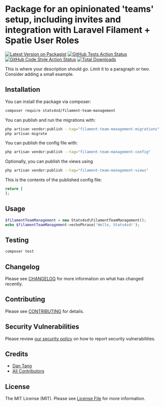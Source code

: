# Package for an opinionated 'teams' setup, including invites and integration with Laravel Filament + Spatie User Roles

[![Latest Version on Packagist](https://img.shields.io/packagist/v/stats4sd/filament-team-management.svg?style=flat-square)](https://packagist.org/packages/stats4sd/filament-team-management)
[![GitHub Tests Action Status](https://img.shields.io/github/actions/workflow/status/stats4sd/filament-team-management/run-tests.yml?branch=main&label=tests&style=flat-square)](https://github.com/stats4sd/filament-team-management/actions?query=workflow%3Arun-tests+branch%3Amain)
[![GitHub Code Style Action Status](https://img.shields.io/github/actions/workflow/status/stats4sd/filament-team-management/fix-php-code-styling.yml?branch=main&label=code%20style&style=flat-square)](https://github.com/stats4sd/filament-team-management/actions?query=workflow%3A"Fix+PHP+code+styling"+branch%3Amain)
[![Total Downloads](https://img.shields.io/packagist/dt/stats4sd/filament-team-management.svg?style=flat-square)](https://packagist.org/packages/stats4sd/filament-team-management)



This is where your description should go. Limit it to a paragraph or two. Consider adding a small example.

## Installation

You can install the package via composer:

```bash
composer require stats4sd/filament-team-management
```

You can publish and run the migrations with:

```bash
php artisan vendor:publish --tag="filament-team-management-migrations"
php artisan migrate
```

You can publish the config file with:

```bash
php artisan vendor:publish --tag="filament-team-management-config"
```

Optionally, you can publish the views using

```bash
php artisan vendor:publish --tag="filament-team-management-views"
```

This is the contents of the published config file:

```php
return [
];
```

## Usage

```php
$filamentTeamManagement = new Stats4sd\FilamentTeamManagement();
echo $filamentTeamManagement->echoPhrase('Hello, Stats4sd!');
```

## Testing

```bash
composer test
```

## Changelog

Please see [CHANGELOG](CHANGELOG.md) for more information on what has changed recently.

## Contributing

Please see [CONTRIBUTING](.github/CONTRIBUTING.md) for details.

## Security Vulnerabilities

Please review [our security policy](../../security/policy) on how to report security vulnerabilities.

## Credits

- [Dan Tang](https://github.com/stats4sd)
- [All Contributors](../../contributors)

## License

The MIT License (MIT). Please see [License File](LICENSE.md) for more information.
